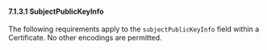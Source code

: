 #### 7.1.3.1 SubjectPublicKeyInfo

The following requirements apply to the `subjectPublicKeyInfo` field within a Certificate. No other encodings are permitted.

